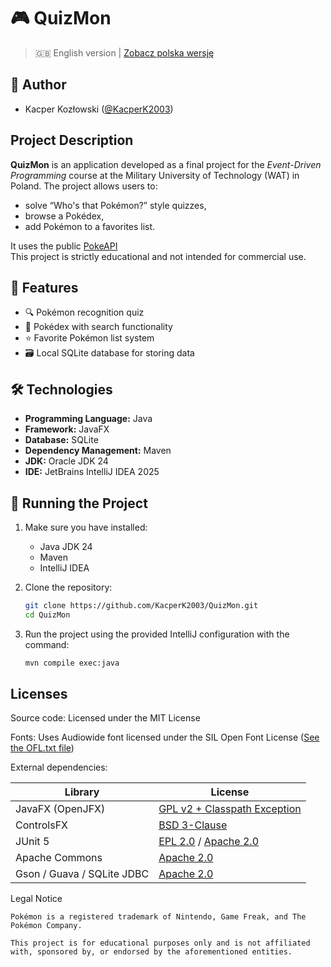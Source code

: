 # 🎮 QuizMon

>  🇬🇧 English version | [Zobacz polska wersję](README.md)

## 👥 Author
- Kacper Kozłowski ([@KacperK2003](https://github.com/KacperK2003))

## Project Description

**QuizMon** is an application developed as a final project for the *Event-Driven Programming* course at the Military University of Technology (WAT) in Poland. The project allows users to:

- solve “Who's that Pokémon?” style quizzes,
- browse a Pokédex,
- add Pokémon to a favorites list.

It uses the public [PokeAPI](https://pokeapi.co/)  
This project is strictly educational and not intended for commercial use.

## 🧩 Features

- 🔍 Pokémon recognition quiz
- 📖 Pokédex with search functionality
- ⭐ Favorite Pokémon list system
- 🗃️ Local SQLite database for storing data

## 🛠️ Technologies

- **Programming Language:** Java  
- **Framework:** JavaFX  
- **Database:** SQLite  
- **Dependency Management:** Maven  
- **JDK:** Oracle JDK 24  
- **IDE:** JetBrains IntelliJ IDEA 2025  

## 🚀 Running the Project

1. Make sure you have installed:
   - Java JDK 24  
   - Maven  
   - IntelliJ IDEA  

2. Clone the repository:
   ```bash
   git clone https://github.com/KacperK2003/QuizMon.git
   cd QuizMon
   ```

3. Run the project using the provided IntelliJ configuration with the command:
   ```bash
   mvn compile exec:java
   ```

## Licenses

Source code: Licensed under the MIT License

Fonts: Uses Audiowide font licensed under the SIL Open Font License ([See the OFL.txt file](src/main/resources/pl/kk/quizmon/fonts/Audiowide/OFL.txt))

External dependencies:

| Library | License |
|------------|----------|
| JavaFX (OpenJFX) | [GPL v2 + Classpath Exception](https://openjdk.org/legal/gplv2+ce.html) |
| ControlsFX | [BSD 3-Clause](https://opensource.org/licenses/BSD-3-Clause) |
| JUnit 5 | [EPL 2.0](https://www.eclipse.org/legal/epl-2.0/) / [Apache 2.0](https://www.apache.org/licenses/LICENSE-2.0) |
| Apache Commons | [Apache 2.0](https://www.apache.org/licenses/LICENSE-2.0) |
| Gson / Guava / SQLite JDBC | [Apache 2.0](https://www.apache.org/licenses/LICENSE-2.0) |

Legal Notice

    Pokémon is a registered trademark of Nintendo, Game Freak, and The Pokémon Company.

    This project is for educational purposes only and is not affiliated with, sponsored by, or endorsed by the aforementioned entities.
